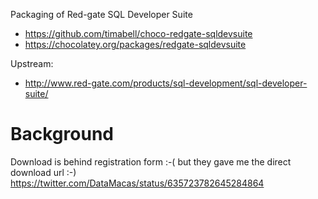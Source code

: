 Packaging of Red-gate SQL Developer Suite

* https://github.com/timabell/choco-redgate-sqldevsuite
* https://chocolatey.org/packages/redgate-sqldevsuite

Upstream:

* http://www.red-gate.com/products/sql-development/sql-developer-suite/

# Background

Download is behind registration form :-( but they gave me the direct download
url :-) https://twitter.com/DataMacas/status/635723782645284864
